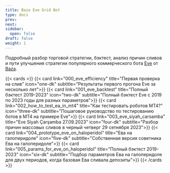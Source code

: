 ```yaml
---
title: Baza Eve Grid Bot
type: docs
prev: 
next: 
sidebar:
  open: false
draft: false
weight: 1
---
```


Подробный разбор торговой стратегии, бэктест, анализ причин сливов и пути улучшения стратегии популярного коммерческого бота [Eve](https://baza2020.com/torgovyj-sovetnik-eve/) от [Baza](https://baza2020.com).


{{< cards >}}
  {{< card link="000_eve_efficiency" title="Первая проверка на слив" icon="one-dk" subtitle="Результаты первого прогона Eve за несколько лет">}}
  {{< card link="001_eve_backtest" title="Полный бэктест 2019-2023" icon="two-dk" subtitle="Полный бэктест Eve с 2019 по 2023 годы для разных параметров">}} 
  {{< card link="002_how_to_test_ea_in_mt4" title="Как тестировать роботов MT4?" icon="three-dk" subtitle="Пошаговое руководство по тестированию ботов в MT4 на примере Eve">}} 
  {{< card link="003_eve_siyah_carsamba" title="Eve Siyah Çarşamba 27.09.2023" icon="four-dk" subtitle="Разбор причин массовых сливов в черный четверг 29 сетнября 2023">}} 
  {{< card link="004_prototype_eve_on_haloperidol" title="Ева на галоперидоле" icon="five-dk" subtitle="Собственная версия советника Ева на галоперидоле">}} 
  {{< card link="005_params_for_eve_on_haloperidol" title="Полный бэктест 2019-2023" icon="six-dk" subtitle="Подбор параметров Ева на галоперидоле для двух периодов, когда базовая Ева сливала депозиты">}} 
{{< /cards >}}


